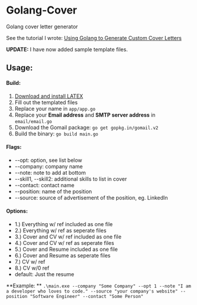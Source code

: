 # Golang-Cover
Golang cover letter generator

See the tutorial I wrote:
[Using Golang to Generate Custom Cover Letters](https://hauptj.com/2018/06/12/using-golang-to-generate-custom-cover-letters/)

**UPDATE:** I have now added sample template files.

## Usage:

#### Build:
1. [Download and install LATEX](https://www.latex-project.org/get/)
2. Fill out the templated files
3. Replace your name in `app/app.go`
4. Replace your **Email address** and **SMTP server address** in `email/email.go`
5. Download the Gomail package: `go get gopkg.in/gomail.v2`
6. Build the binary: `go build main.go`

#### Flags:
- --opt: option, see list below
- --company: company name
- --note: note to add at bottom
- --skill1, --skill2: additional skills to list in cover
- --contact: contact name
- --position: name of the position
- --source: source of advertisement of the position, eg. LinkedIn

#### Options:
- 1.) Everything w/ ref included as one file
- 2.) Everything w/ ref as seperate files
- 3.) Cover and CV w/ ref included as one file
- 4.) Cover and CV w/ ref as seperate files
- 5.) Cover and Resume included as one file
- 6.) Cover and Resume as seperate files
- 7.) CV w/ ref
- 8.) CV w/0 ref
- default: Just the resume

**Example: ** ```.\main.exe --company "Some Company" --opt 1 --note "I am a developer who loves to code." --source "your company's website" --position "Software Engineer" --contact "Some Person"```
